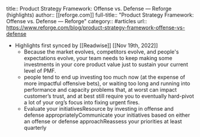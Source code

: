title:: Product Strategy Framework: Offense vs. Defense — Reforge (highlights)
author:: [[reforge.com]]
full-title:: "Product Strategy Framework: Offense vs. Defense — Reforge"
category:: #articles
url:: https://www.reforge.com/blog/product-strategy-framework-offense-vs-defense

- Highlights first synced by [[Readwise]] [[Nov 19th, 2022]]
	- Because the market evolves, competitors evolve, and people's expectations evolve, your team needs to keep making some investments in your core product value just to sustain your current level of PMF.
	- people tend to end up investing too much now (at the expense of more impactful offensive bets), or waiting too long and running into performance and capacity problems that, at worst can impact customer’s trust, and at best still require you to eventually hard-pivot a lot of your org’s focus into fixing urgent fires.
	- Evaluate your initiativesResource by investing in offense and defense appropriatelyCommunicate your initiatives based on either an offense or defense approachReassess your priorities at least quarterly